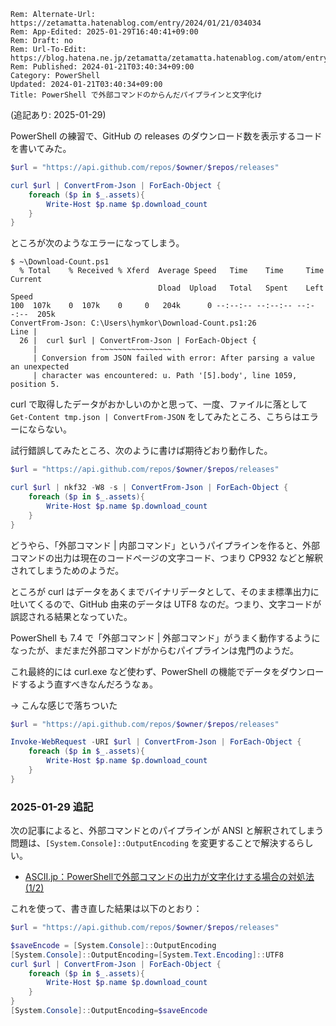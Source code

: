 ```header
Rem: Alternate-Url: https://zetamatta.hatenablog.com/entry/2024/01/21/034034
Rem: App-Edited: 2025-01-29T16:40:41+09:00
Rem: Draft: no
Rem: Url-To-Edit: https://blog.hatena.ne.jp/zetamatta/zetamatta.hatenablog.com/atom/entry/6801883189076712373
Rem: Published: 2024-01-21T03:40:34+09:00
Category: PowerShell
Updated: 2024-01-21T03:40:34+09:00
Title: PowerShell で外部コマンドのからんだパイプラインと文字化け
```
(追記あり: 2025-01-29)

PowerShell の練習で、GitHub の releases のダウンロード数を表示するコードを書いてみた。

```ps1
$url = "https://api.github.com/repos/$owner/$repos/releases"

curl $url | ConvertFrom-Json | ForEach-Object {
    foreach ($p in $_.assets){
        Write-Host $p.name $p.download_count
    }
}
```

ところが次のようなエラーになってしまう。

```
$ ~\Download-Count.ps1
  % Total    % Received % Xferd  Average Speed   Time    Time     Time  Current
                                 Dload  Upload   Total   Spent    Left  Speed
100  107k    0  107k    0     0   204k      0 --:--:-- --:--:-- --:--:--  205k
ConvertFrom-Json: C:\Users\hymkor\Download-Count.ps1:26
Line |
  26 |  curl $url | ConvertFrom-Json | ForEach-Object {
     |              ~~~~~~~~~~~~~~~~
     | Conversion from JSON failed with error: After parsing a value an unexpected
     | character was encountered: u. Path '[5].body', line 1059, position 5.
```

curl で取得したデータがおかしいのかと思って、一度、ファイルに落として `Get-Content tmp.json | ConvertFrom-JSON` をしてみたところ、こちらはエラーにならない。

試行錯誤してみたところ、次のように書けば期待どおり動作した。

```ps1
$url = "https://api.github.com/repos/$owner/$repos/releases"

curl $url | nkf32 -W8 -s | ConvertFrom-Json | ForEach-Object {
    foreach ($p in $_.assets){
        Write-Host $p.name $p.download_count
    }
}
```

どうやら、「外部コマンド | 内部コマンド」というパイプラインを作ると、外部コマンドの出力は現在のコードページの文字コード、つまり CP932 などと解釈されてしまうためのようだ。

ところが curl はデータをあくまでバイナリデータとして、そのまま標準出力に吐いてくるので、GitHub 由来のデータは UTF8 なのだ。つまり、文字コードが誤認される結果となっていた。

PowerShell も 7.4 で「外部コマンド | 外部コマンド」がうまく動作するようになったが、まだまだ外部コマンドがからむパイプラインは鬼門のようだ。

これ最終的には curl.exe など使わず、PowerShell の機能でデータをダウンロードするよう直すべきなんだろうなぁ。

→ こんな感じで落ちついた

```ps1
$url = "https://api.github.com/repos/$owner/$repos/releases"

Invoke-WebRequest -URI $url | ConvertFrom-Json | ForEach-Object {
    foreach ($p in $_.assets){
        Write-Host $p.name $p.download_count
    }
}
```

### 2025-01-29 追記

次の記事によると、外部コマンドとのパイプラインが ANSI と解釈されてしまう問題は、`[System.Console]::OutputEncoding` を変更することで解決するらしい。

+ [ASCII.jp：PowerShellで外部コマンドの出力が文字化けする場合の対処法 (1/2)](https://ascii.jp/elem/000/004/140/4140455/)

これを使って、書き直した結果は以下のとおり：

```ps1
$url = "https://api.github.com/repos/$owner/$repos/releases"

$saveEncode = [System.Console]::OutputEncoding
[System.Console]::OutputEncoding=[System.Text.Encoding]::UTF8
curl $url | ConvertFrom-Json | ForEach-Object {
    foreach ($p in $_.assets){
        Write-Host $p.name $p.download_count
    }
}
[System.Console]::OutputEncoding=$saveEncode
```
